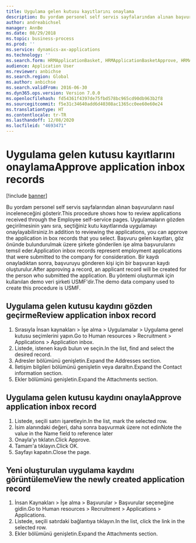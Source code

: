 ```yaml
---
title: Uygulama gelen kutusu kayıtlarını onaylama
description: Bu yordam personel self servis sayfalarından alınan başvuruların nasıl inceleneceğini gösterir.
author: andreabichsel
manager: AnnBe
ms.date: 08/29/2018
ms.topic: business-process
ms.prod: ''
ms.service: dynamics-ax-applications
ms.technology: ''
ms.search.form: HRMApplicationBasket, HRMApplicationBasketApprove, HRMApplication
audience: Application User
ms.reviewer: anbichse
ms.search.region: Global
ms.author: anbichse
ms.search.validFrom: 2016-06-30
ms.dyn365.ops.version: Version 7.0.0
ms.openlocfilehash: fd54361f4397de75fbd578bc965cd90db963b2f8
ms.sourcegitcommit: f5e31c34640add6d40308ac1365cc0ee60e60e24
ms.translationtype: HT
ms.contentlocale: tr-TR
ms.lasthandoff: 12/08/2020
ms.locfileid: "4693471"
---
```

# <a name="approve-application-inbox-records"></a><span data-ttu-id="1beb7-103">Uygulama gelen kutusu kayıtlarını onaylama</span><span class="sxs-lookup"><span data-stu-id="1beb7-103">Approve application inbox records</span></span>

[!include [banner](../../includes/banner.md)]

<span data-ttu-id="1beb7-104">Bu yordam personel self servis sayfalarından alınan başvuruların nasıl inceleneceğini gösterir.</span><span class="sxs-lookup"><span data-stu-id="1beb7-104">This procedure shows how to review applications received through the Employee self-service pages.</span></span> <span data-ttu-id="1beb7-105">Uygulamaların gözden geçirilmesinin yanı sıra, seçtiğiniz kutu kayıtlarında uygulamayı onaylayabilirsiniz.</span><span class="sxs-lookup"><span data-stu-id="1beb7-105">In addition to reviewing the applications, you can approve the application in box records that you select.</span></span> <span data-ttu-id="1beb7-106">Başvuru gelen kayıtları, göz önünde bulundurulmak üzere şirkete gönderilen işe alma başvurularını temsil eder.</span><span class="sxs-lookup"><span data-stu-id="1beb7-106">Application inbox records represent employment applications that were submitted to the company for consideration.</span></span> <span data-ttu-id="1beb7-107">Bir kaydı onayladıktan sonra, başvuruyu gönderen kişi için bir başvuran kaydı oluşturulur.</span><span class="sxs-lookup"><span data-stu-id="1beb7-107">After approving a record, an applicant record will be created for the person who submitted the application.</span></span> <span data-ttu-id="1beb7-108">Bu yöntemi oluşturmak için kullanılan demo veri şirketi USMF'dir.</span><span class="sxs-lookup"><span data-stu-id="1beb7-108">The demo data company used to create this procedure is USMF.</span></span>


## <a name="review-application-inbox-record"></a><span data-ttu-id="1beb7-109">Uygulama gelen kutusu kaydını gözden geçirme</span><span class="sxs-lookup"><span data-stu-id="1beb7-109">Review application inbox record</span></span>
1. <span data-ttu-id="1beb7-110">Sırasıyla İnsan kaynakları > İşe alma > Uygulamalar > Uygulama genel kutusu seçimlerini yapın.</span><span class="sxs-lookup"><span data-stu-id="1beb7-110">Go to Human resources > Recruitment > Applications > Application inbox.</span></span>
2. <span data-ttu-id="1beb7-111">Listede, istenen kaydı bulun ve seçin.</span><span class="sxs-lookup"><span data-stu-id="1beb7-111">In the list, find and select the desired record.</span></span>
3. <span data-ttu-id="1beb7-112">Adresler bölümünü genişletin.</span><span class="sxs-lookup"><span data-stu-id="1beb7-112">Expand the Addresses section.</span></span>
4. <span data-ttu-id="1beb7-113">İletişim bilgileri bölümünü genişletin veya daraltın.</span><span class="sxs-lookup"><span data-stu-id="1beb7-113">Expand the Contact information section.</span></span>
5. <span data-ttu-id="1beb7-114">Ekler bölümünü genişletin.</span><span class="sxs-lookup"><span data-stu-id="1beb7-114">Expand the Attachments section.</span></span>

## <a name="approve-application-inbox-record"></a><span data-ttu-id="1beb7-115">Uygulama gelen kutusu kaydını onayla</span><span class="sxs-lookup"><span data-stu-id="1beb7-115">Approve application inbox record</span></span>
1. <span data-ttu-id="1beb7-116">Listede, seçili satırı işaretleyin.</span><span class="sxs-lookup"><span data-stu-id="1beb7-116">In the list, mark the selected row.</span></span>
2. <span data-ttu-id="1beb7-117">İsim alanındaki değeri, daha sonra başvurmak üzere not edin</span><span class="sxs-lookup"><span data-stu-id="1beb7-117">Note the value in the Name field to reference later</span></span>
3. <span data-ttu-id="1beb7-118">Onayla’yı tıklatın.</span><span class="sxs-lookup"><span data-stu-id="1beb7-118">Click Approve.</span></span>
4. <span data-ttu-id="1beb7-119">Tamam'a tıklayın.</span><span class="sxs-lookup"><span data-stu-id="1beb7-119">Click OK.</span></span>
5. <span data-ttu-id="1beb7-120">Sayfayı kapatın.</span><span class="sxs-lookup"><span data-stu-id="1beb7-120">Close the page.</span></span>

## <a name="view-the-newly-created-application-record"></a><span data-ttu-id="1beb7-121">Yeni oluşturulan uygulama kaydını görüntüleme</span><span class="sxs-lookup"><span data-stu-id="1beb7-121">View the newly created application record</span></span>
1. <span data-ttu-id="1beb7-122">İnsan Kaynakları > İşe alma > Başvurular > Başvurular seçeneğine gidin.</span><span class="sxs-lookup"><span data-stu-id="1beb7-122">Go to Human resources > Recruitment > Applications > Applications.</span></span>
2. <span data-ttu-id="1beb7-123">Listede, seçili satırdaki bağlantıya tıklayın.</span><span class="sxs-lookup"><span data-stu-id="1beb7-123">In the list, click the link in the selected row.</span></span>
3. <span data-ttu-id="1beb7-124">Ekler bölümünü genişletin.</span><span class="sxs-lookup"><span data-stu-id="1beb7-124">Expand the Attachments section.</span></span>


